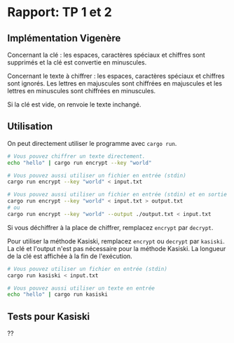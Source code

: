 # Rapport: TP 1 et 2

## Implémentation Vigenère

Concernant la clé : les espaces, caractères spéciaux et chiffres sont supprimés et la clé est convertie en minuscules.

Concernant le texte à chiffrer : les espaces, caractères spéciaux et chiffres sont ignorés. Les lettres en majuscules sont chiffrées en majuscules et les lettres en minuscules sont chiffrées en minuscules.

Si la clé est vide, on renvoie le texte inchangé.

## Utilisation

On peut directement utiliser le programme avec `cargo run`.

```bash
# Vous pouvez chiffrer un texte directement.
echo "hello" | cargo run encrypt --key "world"

# Vous pouvez aussi utiliser un fichier en entrée (stdin)
cargo run encrypt --key "world" < input.txt

# Vous pouvez aussi utiliser un fichier en entrée (stdin) et en sortie (stdout)
cargo run encrypt --key "world" < input.txt > output.txt
# ou
cargo run encrypt --key "world" --output ./output.txt < input.txt
```

Si vous déchiffrer à la place de chiffrer, remplacez `encrypt` par `decrypt`.

Pour utiliser la méthode Kasiski, remplacez `encrypt` ou `decrypt` par `kasiski`.
La clé et l'output n'est pas nécessaire pour la méthode Kasiski.
La longueur de la clé est affichée à la fin de l'exécution.

```bash
# Vous pouvez utiliser un fichier en entrée (stdin)
cargo run kasiski < input.txt

# Vous pouvez aussi utiliser un texte en entrée
echo "hello" | cargo run kasiski
```

## Tests pour Kasiski

??

